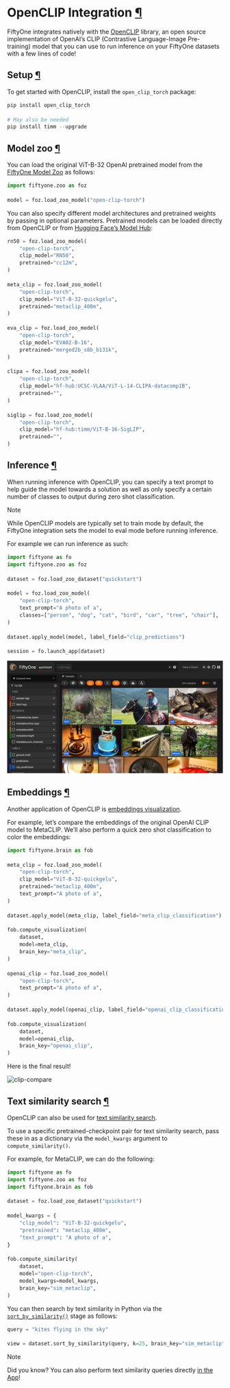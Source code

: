 # OpenCLIP Integration [¶](\#openclip-integration "Permalink to this headline")

FiftyOne integrates natively with the
[OpenCLIP](https://github.com/mlfoundations/open_clip) library, an open
source implementation of OpenAI’s CLIP (Contrastive Language-Image
Pre-training) model that you can use to run inference on your FiftyOne datasets
with a few lines of code!

## Setup [¶](\#setup "Permalink to this headline")

To get started with OpenCLIP, install the `open_clip_torch` package:

```python
pip install open_clip_torch

# May also be needed
pip install timm --upgrade

```

## Model zoo [¶](\#model-zoo "Permalink to this headline")

You can load the original ViT-B-32 OpenAI pretrained model from the
[FiftyOne Model Zoo](../models/model_zoo/index.md#model-zoo) as follows:

```python
import fiftyone.zoo as foz

model = foz.load_zoo_model("open-clip-torch")

```

You can also specify different model architectures and pretrained weights by
passing in optional parameters. Pretrained models can be loaded directly from
OpenCLIP or from
[Hugging Face’s Model Hub](https://huggingface.co/docs/hub/models-the-hub):

```python
rn50 = foz.load_zoo_model(
    "open-clip-torch",
    clip_model="RN50",
    pretrained="cc12m",
)

meta_clip = foz.load_zoo_model(
    "open-clip-torch",
    clip_model="ViT-B-32-quickgelu",
    pretrained="metaclip_400m",
)

eva_clip = foz.load_zoo_model(
    "open-clip-torch",
    clip_model="EVA02-B-16",
    pretrained="merged2b_s8b_b131k",
)

clipa = foz.load_zoo_model(
    "open-clip-torch",
    clip_model="hf-hub:UCSC-VLAA/ViT-L-14-CLIPA-datacomp1B",
    pretrained="",
)

siglip = foz.load_zoo_model(
    "open-clip-torch",
    clip_model="hf-hub:timm/ViT-B-16-SigLIP",
    pretrained="",
)

```

## Inference [¶](\#inference "Permalink to this headline")

When running inference with OpenCLIP, you can specify a text prompt to help
guide the model towards a solution as well as only specify a certain number of
classes to output during zero shot classification.

Note

While OpenCLIP models are typically set to train mode by default, the FiftyOne
integration sets the model to eval mode before running inference.

For example we can run inference as such:

```python
import fiftyone as fo
import fiftyone.zoo as foz

dataset = foz.load_zoo_dataset("quickstart")

model = foz.load_zoo_model(
    "open-clip-torch",
    text_prompt="A photo of a",
    classes=["person", "dog", "cat", "bird", "car", "tree", "chair"],
)

dataset.apply_model(model, label_field="clip_predictions")

session = fo.launch_app(dataset)

```

![zero-shot-classification-example](../_images/zsc-openclip.png)

## Embeddings [¶](\#embeddings "Permalink to this headline")

Another application of OpenCLIP is
[embeddings visualization](../fiftyone_concepts/brain.md#brain-embeddings-visualization).

For example, let’s compare the embeddings of the original OpenAI CLIP model to
MetaCLIP. We’ll also perform a quick zero shot classification to color the
embeddings:

```python
import fiftyone.brain as fob

meta_clip = foz.load_zoo_model(
    "open-clip-torch",
    clip_model="ViT-B-32-quickgelu",
    pretrained="metaclip_400m",
    text_prompt="A photo of a",
)

dataset.apply_model(meta_clip, label_field="meta_clip_classification")

fob.compute_visualization(
    dataset,
    model=meta_clip,
    brain_key="meta_clip",
)

openai_clip = foz.load_zoo_model(
    "open-clip-torch",
    text_prompt="A photo of a",
)

dataset.apply_model(openai_clip, label_field="openai_clip_classifications")

fob.compute_visualization(
    dataset,
    model=openai_clip,
    brain_key="openai_clip",
)

```

Here is the final result!

![clip-compare](../_images/clip-compare.gif)

## Text similarity search [¶](\#text-similarity-search "Permalink to this headline")

OpenCLIP can also be used for
[text similarity search](../fiftyone_concepts/brain.md#brain-similarity-text).

To use a specific pretrained-checkpoint pair for text similarity search, pass
these in as a dictionary via the `model_kwargs` argument to
`compute_similarity()`.

For example, for MetaCLIP, we can do the following:

```python
import fiftyone as fo
import fiftyone.zoo as foz
import fiftyone.brain as fob

dataset = foz.load_zoo_dataset("quickstart")

model_kwargs = {
    "clip_model": "ViT-B-32-quickgelu",
    "pretrained": "metaclip_400m",
    "text_prompt": "A photo of a",
}

fob.compute_similarity(
    dataset,
    model="open-clip-torch",
    model_kwargs=model_kwargs,
    brain_key="sim_metaclip",
)

```

You can then search by text similarity in Python via the
[`sort_by_similarity()`](../api/fiftyone.core.collections.html#fiftyone.core.collections.SampleCollection.sort_by_similarity "fiftyone.core.collections.SampleCollection.sort_by_similarity")
stage as follows:

```python
query = "kites flying in the sky"

view = dataset.sort_by_similarity(query, k=25, brain_key="sim_metaclip")

```

Note

Did you know? You can also perform text similarity queries directly
[in the App](../fiftyone_concepts/app.md#app-text-similarity)!


